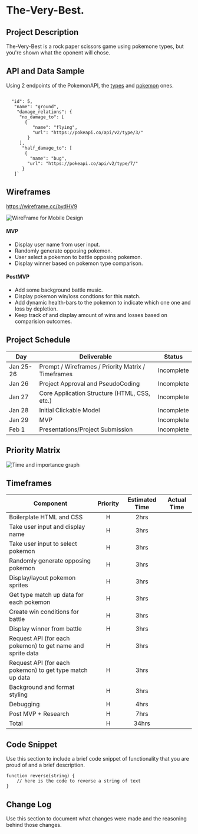 # The-Very-Best.

## Project Description

The-Very-Best is a rock paper scissors game using pokemone types, but you're shown what the oponent will chose.

## API and Data Sample

Using 2 endpoints of the PokemonAPI, the [types](https://pokeapi.co/docs/v2#types) and [pokemon](https://pokeapi.co/docs/v2#pokemon) ones.
```

  "id": 5,
   "name": "ground",
    "damage_relations": {
     "no_damage_to": [
       {
          "name": "flying",
          "url": "https://pokeapi.co/api/v2/type/3/"
        }
     ],
      "half_damage_to": [
       {
         "name": "bug",
        "url": "https://pokeapi.co/api/v2/type/7/"
      }
   ]`

```
## Wireframes

https://wireframe.cc/bydHV9 

![WireFrame for Mobile Design](https://i.imgur.com/CABXdcO.png)

#### MVP 

- Display user name from user input. 
- Randomly generate opposing pokemon. 
- User select a pokemon to battle opposing pokemon.
- Display winner based on pokemon type comparison.


#### PostMVP  

- Add some background battle music.
- Display pokemon win/loss condtions for this match.
- Add dynamic health-bars to the pokemon to indicate which one one and loss by depletion.
- Keep track of and display amount of wins and losses based on comparision outcomes.

## Project Schedule
|  Day | Deliverable | Status
|---|---| ---|
|Jan 25-26| Prompt / Wireframes / Priority Matrix / Timeframes | Incomplete
|Jan 26| Project Approval and PseudoCoding | Incomplete
|Jan 27| Core Application Structure (HTML, CSS, etc.) | Incomplete
|Jan 28| Initial Clickable Model  | Incomplete
|Jan 29| MVP | Incomplete
|Feb 1| Presentations/Project Submission | Incomplete

## Priority Matrix

![Time and importance graph](https://github.com/Rehack65/The-Very-Best/blob/main/priority.png?raw=true)

## Timeframes

| Component | Priority | Estimated Time | Actual Time |
| --- | :---: |  :---: | :---: |
| Boilerplate HTML and CSS | H | 2hrs| |
| Take user input and display name | H | 3hrs| |
| Take user input to select pokemon | H | 3hrs| |
| Randomly generate opposing pokemon | H | 3hrs| |
| Display/layout pokemon sprites | H | 3hrs| |
| Get type match up data for each pokemon | H | 3hrs| |
| Create win conditions for battle | H | 3hrs| |
| Display winner from battle | H | 3hrs| |
| Request API (for each pokemon) to get name and sprite data | H | 3hrs| |
| Request API (for each pokemon) to get type match up data | H | 3hrs| |
| Background and format styling | H | 3hrs| |
| Debugging | H | 4hrs| |
| Post MVP + Research | H | 7hrs| |
| Total | H | 34hrs| |

## Code Snippet

Use this section to include a brief code snippet of functionality that you are proud of and a brief description.  

```
function reverse(string) {
	// here is the code to reverse a string of text
}
```

## Change Log
 Use this section to document what changes were made and the reasoning behind those changes.  

